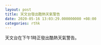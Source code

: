 ```yaml
---
layout: post
title: 天文台發出酷熱天氣警告
date: 2020-05-16 13:03:29.000000000 +08:00
categories: rthk
---
```


天文台在下午1時正發出酷熱天氣警告。
